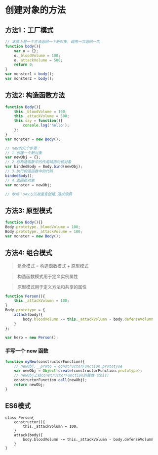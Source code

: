 # 创建对象的方法

## 方法1：工厂模式
```javascript
// 本质上是一个方法返回一个新对象，调用一次返回一次
function body(){
    var o = {};
    o._bloodVolume = 100;
    o._attackVolume = 500;
    return 0;
}
var monster1 = body();
var monster2 = body();
```

## 方法2: 构造函数方法
```javascript
function Body(){
    this._bloodVolume = 100;
    this._attackVolume = 500;
    this.say = function(){
        console.log('hello');
    };
}
var monster = new Body();

// new的几个步骤：
// 1.创建一个新对象
var newObj = {};
// 2.将构造函数中的作用域指向该对象
var bindedBody = Body.bind(newObj);
// 3.执行构造函数中的代码
bindedBody();
// 4.返回新对象
var monster = newObj;

// 缺点：say方法被重复创建,造成浪费

```
## 方法3: 原型模式
```javascript
function Body(){}
Body.prototype._bloodVolume = 100;
Body.prototype._attackVolume = 100;
var monster = new Body();
```

## 方法4: 组合模式
> 组合模式 = 构造函数模式 + 原型模式 

> 构造函数模式用于定义实例属性

> 原型模式用于定义方法和共享的属性
```javascript
function Person(){
    this._attackVolumn = 100;
}
Body.prototype = {
    attack(body){
        body.bloodVolumn -= this._attackVolumn - body.defenseVolumn
    }
};

var hero = new Person();
```

### 手写一个 new 函数
```javascript
function myNew(constructorFunction){
    // newObj.__proto = constructorFunction.prototyoe
    var newObj = Object.create(constructorFunction.prototype);
    // newObj上挂constructorFunction的属性（this）
    constructorFunction.call(newObj);
    return newObj;
}
```
## ES6模式
```
class Person{
    constructor(){
        this._attackVolumn = 100;
    }
    attack(body){
        body.bloodVolumn -= this._attackVolumn - body.defenseVolumn
    }
}
```